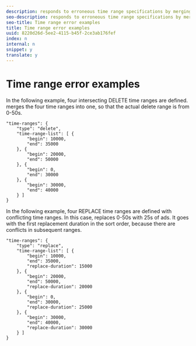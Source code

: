 ```yaml
---
description: responds to erroneous time range specifications by merging or replacing the time ranges as appropriate.
seo-description: responds to erroneous time range specifications by merging or replacing the time ranges as appropriate.
seo-title: Time range error examples
title: Time range error examples
uuid: 8220d26d-5ee2-4115-b45f-2ce3ab176fef
index: n
internal: n
snippet: y
translate: y
---
```


# Time range error examples

In the following example, four intersecting DELETE time ranges are defined.  <!-- PH element: phrases/primetime-sdk-name --> merges the four time ranges into one, so that the actual delete range is from 0-50s.
```
"time-ranges": {
    "type": "delete",
    "time-range-list": [ {
        "begin": 10000,
        "end": 35000
    }, {
        "begin": 20000,
        "end": 50000
    }, {
        "begin": 0,
        "end": 30000
    }, {
        "begin": 30000,
        "end": 40000
    } ]
}

```

In the following example, four REPLACE time ranges are defined with conflicting time ranges. In this case,  <!-- PH element: phrases/primetime-sdk-name --> replaces 0-50s with 25s of ads. It goes with the first replacement duration in the sort order, because there are conflicts in subsequent ranges.
```
"time-ranges": {
    "type": "replace",
    "time-range-list": [ {
        "begin": 10000,
        "end": 35000,
        "replace-duration": 15000
    }, {
        "begin": 20000,
        "end": 50000,
        "replace-duration": 20000
    }, {
        "begin": 0,
        "end": 30000,
        "replace-duration": 25000
    }, {
        "begin": 30000,
        "end": 40000,
        "replace-duration": 30000
    } ]
}

```

